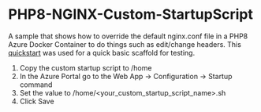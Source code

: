 # PHP8-NGINX-Custom-StartupScript

A sample that shows how to override the default nginx.conf file in a PHP8 Azure Docker Container to do things such as edit/change headers. This [quickstart](https://docs.microsoft.com/en-us/azure/app-service/quickstart-php?pivots=platform-linux) was used for a quick basic scaffold for testing.

1. Copy the custom startup script to /home
2. In the Azure Portal go to the Web App -> Configuration -> Startup command
3. Set the value to /home/<your_custom_startup_script_name>.sh
4. Click Save
